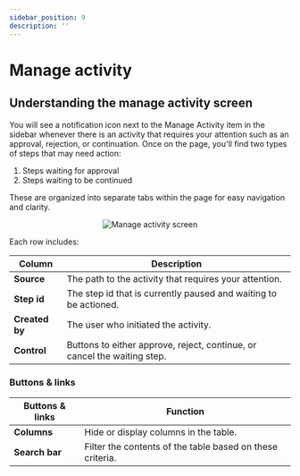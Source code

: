 ```yaml
---
sidebar_position: 9
description: ''
---
```


# Manage activity

## Understanding the manage activity screen

You will see a notification icon next to the Manage Activity item in the sidebar whenever there is an activity that requires your attention such as an approval, rejection, or continuation.
Once on the page, you'll find two types of steps that may need action:

1. Steps waiting for approval
2. Steps waiting to be continued

These are organized into separate tabs within the page for easy navigation and clarity.

<p align='center'>
  <img alt='Manage activity screen' src={require('!url-loader!./images/manage-activity.png').default} className='image-border'/>
</p>

Each row includes:

| Column              | Description                                                                                |
|---------------------|--------------------------------------------------------------------------------------------|
| **Source**          | The path to the activity that requires your attention.                                     |
| **Step id**         | The step id that is currently paused and waiting to be actioned.                           |
| **Created by**      | The user who initiated the activity.                                                       |
| **Control**         | Buttons to either approve, reject, continue, or cancel the waiting step.                   |

### Buttons & links

| Buttons & links               | Function                                                               |
|-------------------------------|------------------------------------------------------------------------|
| **Columns**                   | Hide or display columns in the table.                                  |
| **Search bar**                | Filter the contents of the table based on these criteria.              |

